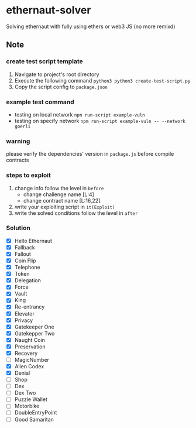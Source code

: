 # ethernaut-solver
Solving ethernaut with fully using ethers or web3 JS (no more remixd)

## Note
### create test script template
1. Navigate to project's root directory 
2. Execute the following command
    `python3 python3 create-test-script.py`
3. Copy the script config to `package.json`
### example test command
- testing on local network
    `npm run-script example-vuln`
- testing on specify network
     `npm run-script example-vuln -- --network goerli`
### warning
please verify the dependencies' version in `package.js` before compile contracts

### steps to exploit
1. change info follow the level in `before`
    - change challenge name [L:4]
    - change contract name [L:16,22]
3. write your exploiting script in `it(Exploit)`
4. write the solved conditions follow the level in `after` 

### Solution 
- [x]  Hello Ethernaut
- [x]  Fallback
- [x]  Fallout
- [x]  Coin Flip
- [x]  Telephone
- [x]  Token
- [x]  Delegation
- [x]  Force
- [x]  Vault
- [x]  King
- [x]  Re-entrancy
- [x]  Elevator
- [x]  Privacy
- [x]  Gatekeeper One
- [x]  Gatekepper Two
- [x]  Naught Coin
- [x]  Preservation
- [x]  Recovery
- [ ]  MagicNumber
- [x]  Alien Codex
- [x]  Denial
- [ ]  Shop
- [ ]  Dex
- [ ]  Dex Two
- [ ]  Puzzle Wallet
- [ ]  Motorbike
- [ ]  DoubleEntryPoint
- [ ]  Good Samaritan
